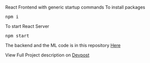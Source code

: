 React Frontend with generic startup commands
To install packages
<pre>npm i</pre>
To start React Server
<pre>npm start</pre>

The backend and the ML code is in this repository <a href='https://github.com/liuhh02/tcdr-ml'>Here</a>

View Full Project description on <a href='https://devpost.com/software/tcdr'>Devpost</a>
